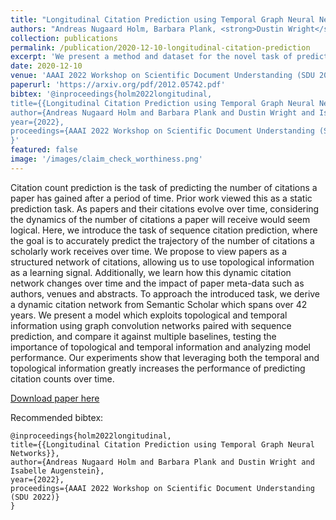 ```yaml
---
title: "Longitudinal Citation Prediction using Temporal Graph Neural Networks"
authors: "Andreas Nugaard Holm, Barbara Plank, <strong>Dustin Wright</strong> and Isabelle Augenstein"
collection: publications
permalink: /publication/2020-12-10-longitudinal-citation-prediction
excerpt: 'We present a method and dataset for the novel task of predicting the trajectory of citations a paper will receive over time.'
date: 2020-12-10
venue: 'AAAI 2022 Workshop on Scientific Document Understanding (SDU 2022)'
paperurl: 'https://arxiv.org/pdf/2012.05742.pdf'
bibtex: '@inproceedings{holm2022longitudinal,
title={{Longitudinal Citation Prediction using Temporal Graph Neural Networks}},
author={Andreas Nugaard Holm and Barbara Plank and Dustin Wright and Isabelle Augenstein},
year={2022},
proceedings={AAAI 2022 Workshop on Scientific Document Understanding (SDU 2022)}
}'
featured: false
image: '/images/claim_check_worthiness.png'
---
```

Citation count prediction is the task of predicting the number of citations a paper has gained after a period of time. Prior work viewed this as a static prediction task. As papers and their citations evolve over time, considering the dynamics of the number of citations a paper will receive would seem logical. Here, we introduce the task of sequence citation prediction, where the goal is to accurately predict the trajectory of the number of citations a scholarly work receives over time. We propose to view papers as a structured network of citations, allowing us to use topological information as a learning signal. Additionally, we learn how this dynamic citation network changes over time and the impact of paper meta-data such as authors, venues and abstracts. To approach the introduced task, we derive a dynamic citation network from Semantic Scholar which spans over 42 years. We present a model which exploits topological and temporal information using graph convolution networks paired with sequence prediction, and compare it against multiple baselines, testing the importance of topological and temporal information and analyzing model performance. Our experiments show that leveraging both the temporal and topological information greatly increases the performance of predicting citation counts over time.

[Download paper here](https://arxiv.org/pdf/2012.05742.pdf)


Recommended bibtex: 

```
@inproceedings{holm2022longitudinal,
title={{Longitudinal Citation Prediction using Temporal Graph Neural Networks}},
author={Andreas Nugaard Holm and Barbara Plank and Dustin Wright and Isabelle Augenstein},
year={2022},
proceedings={AAAI 2022 Workshop on Scientific Document Understanding (SDU 2022)}
}
```
